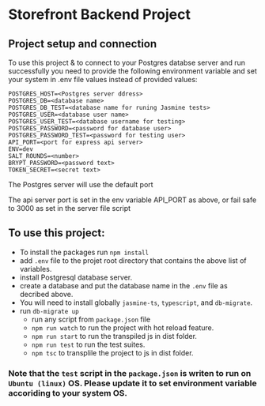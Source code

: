 # Storefront Backend Project

## Project setup and connection

To use this project & to connect to your Postgres databse server and run successfully you need to provide the following environment variable and set your system in .env file values instead of provided values:

```
POSTGRES_HOST=<Postgres server ddress>
POSTGRES_DB=<database name>
POSTGRES_DB_TEST=<database name for runing Jasmine tests>
POSTGRES_USER=<database user name>
POSTGRES_USER_TEST=<database username for testing>
POSTGRES_PASSWORD=<password for database user>
POSTGRES_PASSWORD_TEST=<password for testing user>
API_PORT=<port for express api server>
ENV=dev
SALT_ROUNDS=<number>
BRYPT_PASSWORD=<password text>
TOKEN_SECRET=<secret text>
```

The Postgres server will use the default port

The api server port is set in the env variable API_PORT as above, or fail safe to 3000 as set in the server file script

## To use this project:

- To install the packages run `npm install`
- add `.env` file to the projet root directory that contains the above list of variables.
- install Postgresql database server.
- create a database and put the database name in the `.env` file as decribed above.
- You will need to install globally `jasmine-ts`, `typescript`, and `db-migrate`.
- run `db-migrate up`
  - run any script from `package.json` file
  - `npm run watch` to run the project with hot reload feature.
  - `npm run start` to run the transpiled js in dist folder.
  - `npm run test` to run the test suites.
  - `npm tsc` to transplile the project to js in dist folder.

### Note that the `test` script in the `package.json` is writen to run on `Ubuntu (linux)` OS. Please update it to set environment variable accoriding to your system OS.
